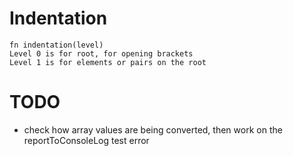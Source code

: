 # Indentation 

```
fn indentation(level)
Level 0 is for root, for opening brackets
Level 1 is for elements or pairs on the root
```

# TODO
- check how array values are being converted, then work on the reportToConsoleLog test error
